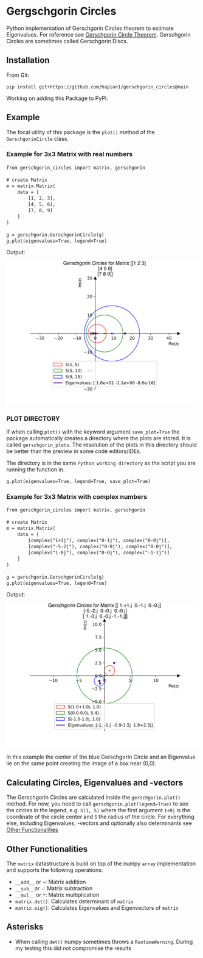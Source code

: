 # Gergschgorin Circles

Python implementation of Gerschgorin Circles theorem to estimate Eigenvalues.
For reference see [Gerschgorin Circle Theorem](https://en.wikipedia.org/wiki/Gershgorin_circle_theorem).
Gerschgorin Circles are sometimes called Gerschgorin Discs.

## Installation

From Git:

```
pip install git+https://github.com/hapion1/gerschgorin_circles@main
```

Working on adding this Package to PyPI.

## Example

The focal utility of this package is the `plot()` method of the `GerschgorinCircle` class.

### Example for 3x3 Matrix with real numbers

```
from gerschgorin_circles import matrix, gerschgorin

# create Matrix
m = matrix.Matrix(
    data = [
        [1, 2, 3],
        [4, 5, 6],
        [7, 8, 9]
    ]   
)

g = gerschgorin.GerschgorinCircle(g)
g.plot(eigenvalues=True, legend=True)
```

Output:

![Gerschgorin Circles 1](./gerschgorin_plots/plot_%0A%5B%5B1%202%203%5D%0A%20%5B4%205%206%5D%0A%20%5B7%208%209%5D%5D.svg)


### PLOT DIRECTORY

If when calling `plot()` with the keyword argument `save_plot=True` the package automatically creates a directory where the plots are stored.
It is called `gerschgorin_plots`. The resolution of the plots in this directory should be better than the preview in some code editors/IDEs.

The directory is in the same `Python working directory` as the script you are running the function in.

```
g.plot(eigenvalues=True, legend=True, save_plot=True)
```

### Example for 3x3 Matrix with complex numbers

```
from gerschgorin_circles import matrix, gerschgorin

# create Matrix
m = matrix.Matrix(
    data = [
        [complex("1+1j"), complex("0-1j"), complex("0-0j")],
        [complex("-5-2j"), complex("0-0j"), complex("0-0j")],
        [complex("1-0j"), complex("0-0j"), complex("-1-1j")]
    ]  
)

g = gerschgorin.GerschgorinCircle(g)
g.plot(eigenvalues=True, legend=True)
```

Output:

![Gerschgorin Circles 2](./gerschgorin_plots/plot_%0A%5B%5B%201.+1.j%20%200.-1.j%20%200.-0.j%5D%0A%20%5B-5.-2.j%20%200.-0.j%20%200.-0.j%5D%0A%20%5B%201.-0.j%20%200.-0.j%20-1.-1.j%5D%5D.svg)

In this example the center of the blue Gerschgorin Circle and an Eigenvalue lie on the same point creating the image of 
a box near (0,0).

## Calculating Circles, Eigenvalues and -vectors

The Gerschgorin Circles are calculated inside the `gerschgorin.plot()` method.
For now, you need to call `gerschgorin.plot(legend=True)` to see the circles in the legend, e.g. `S(1, 5)` 
where the first argument `1+0j` is the coordinate of the circle center and `5` the radius of the circle.
For everything else, including Eigenvalues, -vectors and optionally also determinants see [Other Functionalities](#other-functionalities) 



## Other Functionalities

The `matrix` datastructure is build on top of the numpy `array` implementation
and supports the following operations:

- `__add__` or `+`: Matrix addition
- `__sub__`or `-`: Matrix subtraction
- `__mul__` or `*`: Matrix multiplication
- `matrix.det()`: Calculates determinant of `matrix`
- `matrix.eig()`: Calculates Eigenvalues and Eigenvectors of `matrix`

## Asterisks

- When calling `det()` numpy sometimes throws a `RuntimeWarning`. 
During my testing this did not compromise the results
